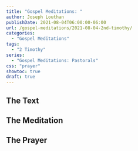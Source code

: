 ```yaml
---
title: "Gospel Meditations: "
author: Joseph Louthan
publishDate: 2021-08-04T06:00:00-06:00
url: /gospel-meditations/2021-08-04-2nd-timothy/
categories:
  - "Gospel Meditations"
tags:
  - "2 Timothy"
series:
  - "Gospel Meditations: Pastorals"
css: "prayer"
showtoc: true
draft: true
---
```


## The Text


## The Meditation


## The Prayer

<div style="font-variant: small-caps;">

</div>

```text

```
